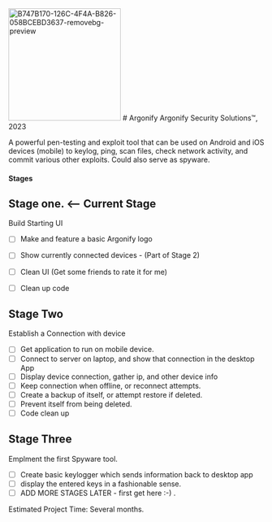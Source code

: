 <img width="221" alt="B747B170-126C-4F4A-B826-058BCEBD3637-removebg-preview" src="https://user-images.githubusercontent.com/120230397/227724018-9b1fcdbf-2eb3-4677-a9a0-6325e89e0449.png">
# Argonify
Argonify Security Solutions™, 2023

A powerful pen-testing and exploit tool that can be used on Android and iOS devices (mobile) to keylog, ping, scan files, check network activity, and commit various other exploits. Could also serve as spyware. 


#### Stages

## Stage one. <-- Current Stage
Build Starting UI
- [ ] Make and feature a basic Argonify logo
- [ ] Show currently connected devices - (Part of Stage 2)
- [ ] Clean UI (Get some friends to rate it for me)
- [ ] Clean up code


## Stage Two
Establish a Connection with device
- [ ] Get application to run on mobile device. 
- [ ] Connect to server on laptop, and show that connection in the desktop App
- [ ] Display device connection, gather ip, and other device info
- [ ] Keep connection when offline, or reconnect attempts. 
- [ ] Create a backup of itself, or attempt restore if deleted. 
- [ ] Prevent itself from being deleted.
- [ ] Code clean up

## Stage Three
Emplment the first Spyware tool. 
- [ ] Create basic keylogger which sends information back to desktop app
- [ ] display the entered keys in a fashionable sense. 
- [ ]  ADD MORE STAGES LATER - first get here :-) .

Estimated Project Time: Several months. 
